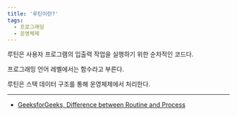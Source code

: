 ```yaml
---
title: '루틴이란?'
tags:
  - 프로그래밍
  - 운영체제
---
```


루틴은 사용자 프로그램의 입출력 작업을 실행하기 위한 순차적인 코드다.

프로그래밍 언어 레벨에서는 함수라고 부른다.

루틴은 스택 데이터 구조를 통해 운영체제에서 처리한다.

---

- [GeeksforGeeks, Difference between Routine and Process](https://www.geeksforgeeks.org/difference-between-routine-and-process/)
